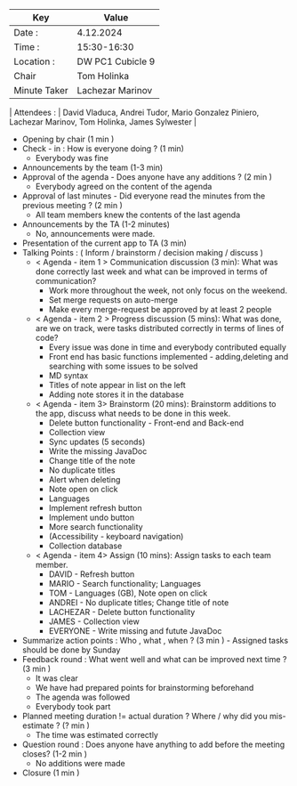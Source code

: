 | Key | Value |
| --- | --- |
| Date : | 4.12.2024 |
| Time : | 15:30-16:30 | 
| Location : | DW PC1 Cubicle 9 |
| Chair | Tom Holinka |
| Minute Taker | Lachezar Marinov |

| Attendees : | David Vladuca, Andrei Tudor, Mario Gonzalez Piniero, Lachezar Marinov, Tom Holinka, James Sylwester |


- Opening by chair (1 min )
- Check - in : How is everyone doing ? (1 min)
  - Everybody was fine
- Announcements by the team (1-3 min)
- Approval of the agenda - Does anyone have any additions ? (2 min )
    - Everybody agreed on the content of the agenda
- Approval of last minutes - Did everyone read the minutes from the previous meeting ? (2 min )
    - All team members knew the contents of the last agenda
- Announcements by the TA (1-2 minutes)
    - No, announcements were made.
- Presentation of the current app to TA (3 min)
- Talking Points : ( Inform / brainstorm / decision making / discuss )
    - < Agenda - item 1 > Communication discussion (3 min): What was done correctly last week and what can be improved in terms of communication?
        - Work more throughout the week, not only focus on the weekend.
        - Set merge requests on auto-merge
        - Make every merge-request be approved by at least 2 people
    - < Agenda - item 2 > Progress discussion (5 mins): What was done, are we on track, were tasks distributed correctly in terms of lines of code?
        - Every issue was done in time and everybody contributed equally
        - Front end has basic functions implemented - adding,deleting and searching with some issues to be solved
        - MD syntax
        - Titles of note appear in list on the left
        - Adding note stores it in the database
    - < Agenda - item 3> Brainstorm (20 mins): Brainstorm additions to the app, discuss what needs to be done in this week.
        - Delete button functionality - Front-end and Back-end
        - Collection view 
        - Sync updates (5 seconds)
        - Write the missing JavaDoc 
        - Change title of the note
        - No duplicate titles 
        - Alert when deleting
        - Note open on click 
        - Languages 
        - Implement refresh button 
        - Implement undo button
        - More search functionality 
        - (Accessibility - keyboard navigation)
        - Collection database
    - < Agenda - item 4> Assign (10 mins): Assign tasks to each team member.
        - DAVID - Refresh button
        - MARIO - Search functionality; Languages
        - TOM - Languages (GB), Note open on click
        - ANDREI - No duplicate titles; Change title of note
        - LACHEZAR - Delete button functionality
        - JAMES - Collection view
        - EVERYONE - Write missing and futute JavaDoc
- Summarize action points : Who , what , when ? (3 min )
        - Assigned tasks should be done by Sunday 
- Feedback round : What went well and what can be improved next time ? (3 min )
  - It was clear 
  - We have had prepared points for brainstorming beforehand
  - The agenda was followed 
  - Everybody took part
- Planned meeting duration != actual duration ? Where / why did you mis-estimate ? (? min )
  - The time was estimated correctly
- Question round : Does anyone have anything to add before the meeting closes? (1-2 min )
  - No additions were made
- Closure (1 min )